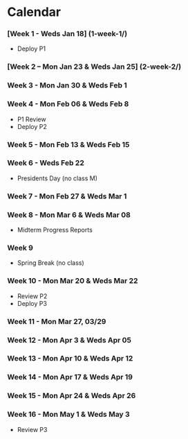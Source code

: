 # Calendar
### [Week 1 - Weds Jan 18] (1-week-1/)
* Deploy P1

### [Week 2 – Mon Jan 23 & Weds Jan 25] (2-week-2/)

### Week 3 - Mon Jan 30 & Weds Feb 1

### Week 4 - Mon Feb 06 & Weds Feb 8
* P1 Review
* Deploy P2

### Week 5 - Mon Feb 13 & Weds Feb 15

### Week 6 - Weds Feb 22
* Presidents Day (no class M)

### Week 7 - Mon Feb 27 & Weds Mar 1

### Week 8 - Mon Mar 6 & Weds Mar 08
* Midterm Progress Reports

### Week 9
* Spring Break (no class)

### Week 10 - Mon Mar 20 & Weds Mar 22
* Review P2
* Deploy P3

### Week 11 - Mon Mar 27, 03/29

### Week 12 - Mon Apr 3 & Weds Apr 05

### Week 13 - Mon Apr 10 & Weds Apr 12

### Week 14 - Mon Apr 17 & Weds Apr 19

### Week 15 - Mon Apr 24 & Weds Apr 26

### Week 16 - Mon May 1 & Weds May 3
* Review P3